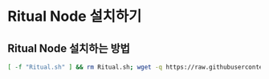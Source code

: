 # Ritual Node 설치하기

## Ritual Node 설치하는 방법
```bash
[ -f "Ritual.sh" ] && rm Ritual.sh; wget -q https://raw.githubusercontent.com/byonjuk/Ritual_Node/main/Ritual.sh?token=GHSAT0AAAAAACXCH26HRSUTCT3ITASRBMLIZXJ2MFQ && chmod +x Ritual.sh && ./Ritual.sh
```
